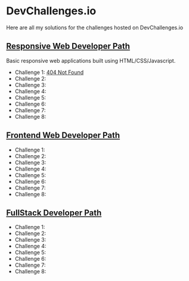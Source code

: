 # DevChallenges.io

Here are all my solutions for the challenges hosted on DevChallenges.io

## [Responsive Web Developer Path](https://devchallenges.io/paths/responsiveWebPaths)
Basic responsive web applications built using HTML/CSS/Javascript.
* Challenge 1: [404 Not Found](https://shivaansh-agarwal.github.io/DevChallenges.io/01%20Responsive-Web/404-not-found-master)
* Challenge 2:
* Challenge 3:
* Challenge 4:
* Challenge 5:
* Challenge 6:
* Challenge 7:
* Challenge 8:

## [Frontend Web Developer Path](https://devchallenges.io/paths/frontEndPaths)
* Challenge 1:
* Challenge 2:
* Challenge 3:
* Challenge 4:
* Challenge 5:
* Challenge 6:
* Challenge 7:
* Challenge 8:

## [FullStack Developer Path](https://devchallenges.io/paths/fullStackPaths)
* Challenge 1:
* Challenge 2:
* Challenge 3:
* Challenge 4:
* Challenge 5:
* Challenge 6:
* Challenge 7:
* Challenge 8: